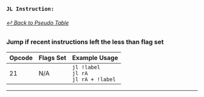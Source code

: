 ### `JL Instruction:`
###### [↩ Back to Pseudo Table](../README.md)
### Jump if recent instructions left the less than flag set
| Opcode | Flags Set    | Example Usage |
|--------|-------------|---------------|
| 21     | N/A | `jl !label` <br> `jl rA` <br> `jl rA + !label` |
---
